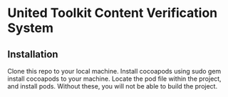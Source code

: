 # United Toolkit Content Verification System
## Installation
  Clone this repo to your local machine.
  Install cocoapods using 
    sudo gem install cocoapods
  to your machine.
  Locate the pod file within the project, and install pods. Without these, you will not be able to build the project.
